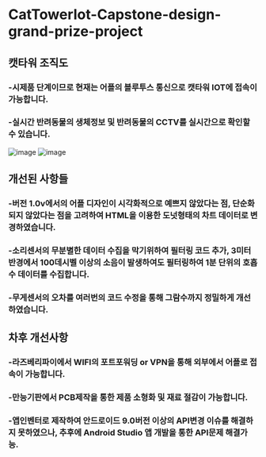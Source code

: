 # CatTowerIot-Capstone-design-grand-prize-project

## 캣타워 조직도
### -시제품 단계이므로 현재는 어플의 블루투스 통신으로 캣타워 IOT에 접속이 가능합니다.
### -실시간 반려동물의 생체정보 및 반려동물의 CCTV를 실시간으로 확인할 수 있습니다.

![image](https://user-images.githubusercontent.com/58325946/199742046-0ff5da96-e917-4e7a-aee4-311ad8c245b7.png)
![image](https://user-images.githubusercontent.com/58325946/199742882-79062269-0b5f-4434-a2f2-28faa4b37db4.png)

## 개선된 사항들
### -버전 1.0v에서의 어플 디자인이 시각화적으로 예쁘지 않았다는 점, 단순화되지 않았다는 점을 고려하여 HTML을 이용한 도넛형태의 차트 데이터로 변경하였습니다.
### -소리센서의 무분별한 데이터 수집을 막기위하여 필터링 코드 추가, 3미터 반경에서 100데시벨 이상의 소음이 발생하여도 필터링하여 1분 단위의 호흡수 데이터를 수집합니다.
### -무게센서의 오차를 여러번의 코드 수정을 통해 그람수까지 정밀하게 개선하였습니다.

## 차후 개선사항
### -라즈베리파이에서 WIFI의 포트포워딩 or VPN을 통해 외부에서 어플로 접속이 가능합니다.
### -만능기판에서 PCB제작을 통한 제품 소형화 및 재료 절감이 가능합니다.
### -앱인벤터로 제작하여 안드로이드 9.0버전 이상의 API변경 이슈를 해결하지 못하였으나, 추후에 Android Studio 앱 개발을 통한 API문제 해결가능.
